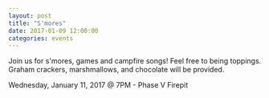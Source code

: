 ```yaml
---
layout: post
title: "S'mores"
date: 2017-01-09 12:00:00
categories: events
---
```


Join us for s'mores, games and campfire songs! Feel free to being toppings. Graham crackers, marshmallows, and chocolate will be provided.

Wednesday, January 11, 2017 @ 7PM - Phase V Firepit
